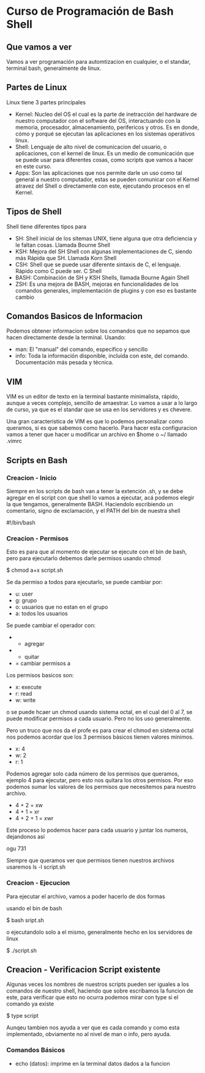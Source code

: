 # Curso de Programación de Bash Shell

## Que vamos a ver

Vamos a ver programación para automtizacion en cualquier, o el standar, 
terminal bash, generalmente de linux.

## Partes de Linux

Linux tiene 3 partes principales

- Kernel:
	Nucleo del OS el cual es la parte de inetracción del 
	hardware de nuestro computador con el software del OS,
	interactuando con la memoria, procesador, almacenamiento,
	perifericos y otros. 
	Es en donde, cómo y porqué se ejecutan las aplicaciones en los 
	sistemas operativos linux.
- Shell:
	Lenguaje de alto nivel de comunicacion del usuario, o aplicaciones, 
	con el kernel de linux. Es un medio de comunicación que se puede usar 
	para diferentes cosas, como scripts que vamos a hacer en este curso.
- Apps:
	Son las aplicaciones que nos permite darle un uso como tal general a 
	nuestro computador, estas se pueden comunicar con el Kernel atravez del 
	Shell o directamente con este, ejecutando procesos en el Kernel.

## Tipos de Shell

Shell tiene diferentes tipos para 

- SH:
	Shell inicial de los sitemas UNIX, tiene alguna que otra 
	deficiencia y le faltan cosas. Llamada Bourne Shell
- KSH:
	Mejora del SH Shell con algunas implementaciones de C, siendo más
	Rápida que SH. Llamada Korn Shell
- CSH:
	Shell que se puede usar diferente sintaxis de C, el lenguaje.
	Rápido como C puede ser. C Shell
- BASH:
	Combinación de SH y KSH Shells, llamada Bourne Again Shell
- ZSH:
	Es una mejora de BASH, mejoras en funcionalidades de los comandos generales,
	implementación de plugins y con eso es bastante cambio

## Comandos Basicos de Informacion

Podemos obtener informacion sobre los comandos que no sepamos que hacen
directamente desde la terminal. Usando:

- man:
	El "manual" del comando, especifico y sencillo
- info:
	Toda la información disponible, incluida con este, del comando.
	Documentación más pesada y técnica.

## VIM

VIM es un editor de texto en la terminal bastante minimalista, rápido, aunque a veces complejo,
sencillo de amaestrar. Lo vamos a usar a lo largo de curso, ya que es el standar que se 
usa en los servidores y es chevere.

Una gran caracteristica de VIM es que lo podemos personalizar como queramos, si es que sabemos
como hacerlo. Para hacer esta configuracion vamos a tener que hacer u modificar un 
archivo en $home o ~/ llamado .vimrc

## Scripts en Bash

### Creacion - Inicio
Siempre en los scripts de bash van a tener la extención .sh, y se debe agregar en el script con 
que shell lo vamos a ejecutar, acá podemos elegir la que tengamos, generalmente BASH.
Haciendolo escribiendo un comentario, signo de exclamación, y el PATH del bin de nuestra shell

\#\!/bin/bash

### Creacion - Permisos

Esto es para que al momento de ejecutar se ejecute con el bin de bash,
pero para ejecutarlo debemos darle permisos usando chmod

$ chmod a+x script.sh

Se da permiso a todos para ejecutarlo, se puede cambiar por:
- u: user
- g: grupo
- o: usuarios que no estan en el grupo
- a: todos los usuarios

Se puede cambiar el operador con:
- + agregar
- - quitar
- = cambiar permisos a

Los permisos basicos son:
- x: execute
- r: read
- w: write

o se puede hcaer un chmod usando sistema octal, en el cual del 0 al 7, se puede modificar
permisos a cada usuario. Pero no los uso generalmente.

Pero un truco que nos da el profe es para crear el chmod en sistema octal nos podemos acordar que
los 3 permisos básicos tienen valores minimos.
- x: 4
- w: 2
- r: 1

Podemos agregar solo cada número de los permisos que queramos, ejemplo 4 para ejecutar, 
pero esto nos quitara los otros permisos. Por eso podemos sumar los valores de los permisos que
necesitemos para nuestro archivo. 
- 4 + 2 = xw
- 4 + 1 = xr
- 4 + 2 + 1 = xwr

Este proceso lo podemos hacer para cada usuario y juntar los numeros, dejandonos así 

ogu
731

Siempre que queramos ver que permisos tienen nuestros archivos usaremos ls -l script.sh

### Creacion - Ejecucion

Para ejecutar el archivo, vamos a poder hacerlo de dos formas 

usando el bin de bash

$ bash sript.sh

o ejecutandolo solo a el mismo, generalmente hecho en los servidores de linux

$ ./script.sh

## Creacion - Verificacion Script existente

Algunas veces los nombres de nuestros scripts pueden ser iguales a los comandos de nuestro 
shell, haciendo que sobre escribamos la funcion de este, para verificar que esto no 
ocurra podemos mirar con type si el comando ya existe

$ type script

Aunqeu tambien nos ayuda a ver que es cada comando y como esta implementado, 
obviamente no al nivel de man o info, pero ayuda.

### Comandos Básicos

- echo (datos):
	imprime en la terminal datos dados a la funcion


